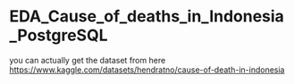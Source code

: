 # EDA_Cause_of_deaths_in_Indonesia_PostgreSQL
you can actually get the dataset from here https://www.kaggle.com/datasets/hendratno/cause-of-death-in-indonesia
